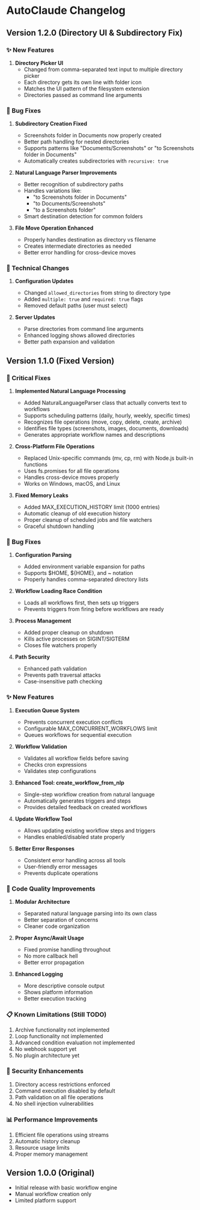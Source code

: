 # AutoClaude Changelog

## Version 1.2.0 (Directory UI & Subdirectory Fix)

### ✨ New Features
1. **Directory Picker UI**
   - Changed from comma-separated text input to multiple directory picker
   - Each directory gets its own line with folder icon
   - Matches the UI pattern of the filesystem extension
   - Directories passed as command line arguments

### 🐛 Bug Fixes
1. **Subdirectory Creation Fixed**
   - Screenshots folder in Documents now properly created
   - Better path handling for nested directories
   - Supports patterns like "Documents/Screenshots" or "to Screenshots folder in Documents"
   - Automatically creates subdirectories with `recursive: true`

2. **Natural Language Parser Improvements**
   - Better recognition of subdirectory paths
   - Handles variations like:
     - "to Screenshots folder in Documents"
     - "to Documents/Screenshots"
     - "to a Screenshots folder"
   - Smart destination detection for common folders

3. **File Move Operation Enhanced**
   - Properly handles destination as directory vs filename
   - Creates intermediate directories as needed
   - Better error handling for cross-device moves

### 🔧 Technical Changes
1. **Configuration Updates**
   - Changed `allowed_directories` from string to directory type
   - Added `multiple: true` and `required: true` flags
   - Removed default paths (user must select)

2. **Server Updates**
   - Parse directories from command line arguments
   - Enhanced logging shows allowed directories
   - Better path expansion and validation

## Version 1.1.0 (Fixed Version)

### 🚨 Critical Fixes
1. **Implemented Natural Language Processing**
   - Added NaturalLanguageParser class that actually converts text to workflows
   - Supports scheduling patterns (daily, hourly, weekly, specific times)
   - Recognizes file operations (move, copy, delete, create, archive)
   - Identifies file types (screenshots, images, documents, downloads)
   - Generates appropriate workflow names and descriptions

2. **Cross-Platform File Operations**
   - Replaced Unix-specific commands (mv, cp, rm) with Node.js built-in functions
   - Uses fs.promises for all file operations
   - Handles cross-device moves properly
   - Works on Windows, macOS, and Linux

3. **Fixed Memory Leaks**
   - Added MAX_EXECUTION_HISTORY limit (1000 entries)
   - Automatic cleanup of old execution history
   - Proper cleanup of scheduled jobs and file watchers
   - Graceful shutdown handling

### 🐛 Bug Fixes
1. **Configuration Parsing**
   - Added environment variable expansion for paths
   - Supports $HOME, ${HOME}, and ~ notation
   - Properly handles comma-separated directory lists

2. **Workflow Loading Race Condition**
   - Loads all workflows first, then sets up triggers
   - Prevents triggers from firing before workflows are ready

3. **Process Management**
   - Added proper cleanup on shutdown
   - Kills active processes on SIGINT/SIGTERM
   - Closes file watchers properly

4. **Path Security**
   - Enhanced path validation
   - Prevents path traversal attacks
   - Case-insensitive path checking

### ✨ New Features
1. **Execution Queue System**
   - Prevents concurrent execution conflicts
   - Configurable MAX_CONCURRENT_WORKFLOWS limit
   - Queues workflows for sequential execution

2. **Workflow Validation**
   - Validates all workflow fields before saving
   - Checks cron expressions
   - Validates step configurations

3. **Enhanced Tool: create_workflow_from_nlp**
   - Single-step workflow creation from natural language
   - Automatically generates triggers and steps
   - Provides detailed feedback on created workflows

4. **Update Workflow Tool**
   - Allows updating existing workflow steps and triggers
   - Handles enabled/disabled state properly

5. **Better Error Responses**
   - Consistent error handling across all tools
   - User-friendly error messages
   - Prevents duplicate operations

### 🔧 Code Quality Improvements
1. **Modular Architecture**
   - Separated natural language parsing into its own class
   - Better separation of concerns
   - Cleaner code organization

2. **Proper Async/Await Usage**
   - Fixed promise handling throughout
   - No more callback hell
   - Better error propagation

3. **Enhanced Logging**
   - More descriptive console output
   - Shows platform information
   - Better execution tracking

### 📋 Known Limitations (Still TODO)
1. Archive functionality not implemented
2. Loop functionality not implemented  
3. Advanced condition evaluation not implemented
4. No webhook support yet
5. No plugin architecture yet

### 🔐 Security Enhancements
1. Directory access restrictions enforced
2. Command execution disabled by default
3. Path validation on all file operations
4. No shell injection vulnerabilities

### 📊 Performance Improvements
1. Efficient file operations using streams
2. Automatic history cleanup
3. Resource usage limits
4. Proper memory management

## Version 1.0.0 (Original)
- Initial release with basic workflow engine
- Manual workflow creation only
- Limited platform support
